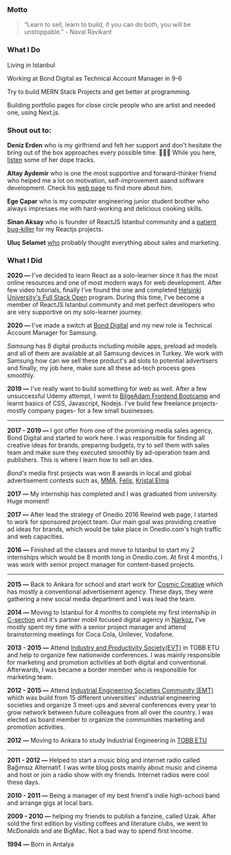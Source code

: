 ### **Motto**

> “Learn to sell, learn to build, if you can do both, you will be unstoppable.” - Naval Ravikant


### **What I Do**

Living in Istanbul

Working at Bond Digital as Technical Account Manager in 9-6

Try to build MERN Stack Projects and get better at programming.

Building portfolio pages for close circle people who are artist and needed one, using Next.js.


### **Shout out to:**

**Deniz Erden** who is my girlfriend and felt her support and don't hesitate the bring out of the box approaches every possible time. 🙇🏻‍♀️ While you here, [listen](https://www.youtube.com/channel/UCaKjcv9ns0qRCicbkjmxIuA) some of her dope tracks.

**Altay Aydemir** who is one the most supportive and forward-thinker friend who helped me a lot on motivation, self-improvement aaand software development. Check his [web page](https://altay.wtf/) to find more about him.

**Ege Çapar** who is my computer engineering junior student brother who always impresses me with hard-working and delicious cooking skills.

**Sinan Aksay** who is founder of ReactJS Istanbul community and a [patient bug-killer](https://wunnle.dev/) for my Reactjs projects.

**Uluç Selamet** [who](https://tr.linkedin.com/in/ulu%C3%A7-selamet-b94ab851) probably thought everything about sales and marketing. 

### **What I Did**

**2020 —** I've decided to learn React as a solo-learner since it has the most online resources and one of most modern ways for web development. After few video tutorials, finally I've found the one and completed [Helsinki University's Full Stack Open](https://fullstackopen.com/) program. During this time, I've become a member of ReactJS Istanbul community and met perfect developers who are very supportive on my solo-learner journey.

**2020 —** I've made a switch at [Bond Digital](https://www.linkedin.com/company/the-bond-digital/) and my new role is Technical Account Manager for Samsung. 

*Samsung* has 8 digital products including mobile apps, preload ad models and all of them are available at all Samsung devices in Turkey. We work with Samsung how can we sell these product's ad slots to potential advertisers and finally, my job here, make sure all these ad-tech process goes smoothly. 

**2019 —** I've really want to build something for web as well. After a few unsuccessful Udemy attempt, I went to [BilgeAdam Frontend Bootcamp](https://www.bilgeadam.com/akademi/bilisim-uzmanligi/front-end-development) and learnt basics of CSS, Javascript, Nodejs. I've build few freelance projects-mostly company pages- for a few small businesses.

---

**2017 - 2019 —** I got offer from one of the promising media sales agency, Bond Digital and started to work here. I was responsible for finding all creative ideas for brands, preparing budgets, try to sell them with sales team and make sure they executed smoothly by ad-operation team and publishers. This is where I learn how to sell an idea. 

*Bond's* media first projects was won 8 awards in local and global advertisement contests such as, [MMA](https://www.mmaglobal.com/smarties/awards), [Felis](https://felisodulleri.com/), [Kristal Elma](https://www.kristalelma.org.tr/)

**2017 —** My internship has completed and I was graduated from university. Huge moment!

**2017 —** After lead the strategy of Onedio 2016 Rewind web page, I started to work for sponsored project team. Our main goal was providing creative ad ideas for brands, which would be take place in Onedio.com's high traffic and web capacities.

**2016 —** Finished all the classes and move to Istanbul to start my 2 internships which would be 8 month long in Onedio.com. At first 4 months, I was work with senior project manager for content-based projects.

---

**2015 —** Back to Ankara for school and start work for [Cosmic Creative](https://www.cosmic.com.tr/) which has mostly a conventional advertisement agency. These days, they were gathering a new social media department and I was lead the team.

**2014 —** Moving to Istanbul for 4 months to complete my first internship in [C-section](https://www.c-section.com/) and it's partner mobil focused digital agency in [Narkoz.](https://www.narkoz.com.tr/) I've mostly spent my time with a senior project manager and attend brainstorming meetings for Coca Cola, Unilever, Vodafone.

**2013 - 2015 —** Attend [Industry and Productivity Society(EVT)](https://www.etuevt.org/) in TOBB ETU and help to organize few nationwide conferences. I was mainly responsible for marketing and promotion activities at both digital and conventional. Afterwards, I was became a border member who is responsible for marketing team.

**2012 - 2015 —** Attend [Industrial Engineering Societies Community (EMT)](https://turkiyeemt.com/) which was build from 15 different universities' industrial engineering societies and organize 3 meet-ups and several conferences every year to grow network between future colleagues from all over the country. I was elected as board member to organize the communities marketing and promotion activities.

**2012 —** Moving to Ankara to study Industrial Engineering in [TOBB ETU](https://www.etu.edu.tr/tr)

---

**2011 - 2012 —** Helped to start a music blog and internet radio called Bağımsız Alternatif. I was write blog posts mainly about music and cinema and host or join a radio show with my friends. Internet radios were cool these days.

**2010 - 2011 —** Being a manager of my best friend's indie high-school band and arrange gigs at local bars.

**2009 - 2010 —** helping my friends to publish a fanzine, called Uzak. After sold the first edition by visiting coffees and literature clubs, we went to McDonalds and ate BigMac. Not a bad way to spend first income.

**1994 —** Born in Antalya